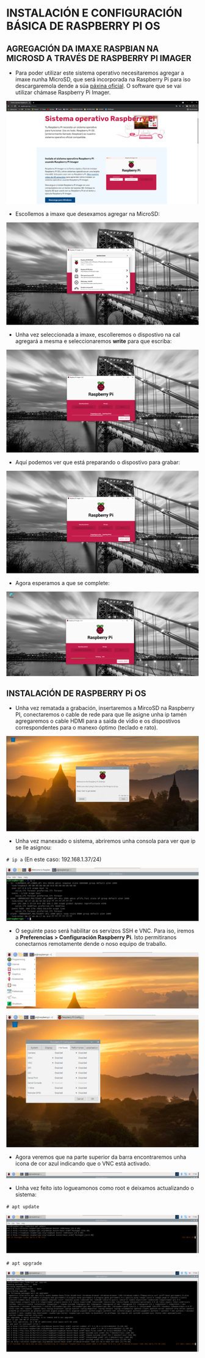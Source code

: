 #	INSTALACIÓN E CONFIGURACIÓN BÁSICA DE RASPBERRY PI OS


## AGREGACIÓN DA IMAXE RASPBIAN NA MICROSD A TRAVÉS DE RASPBERRY PI IMAGER

- Para poder utilizar este sistema operativo necesitaremos agregar a imaxe nunha MicroSD, que será incorporada na Raspberry Pi para iso descargaremola dende a súa [páxina oficial](https://www.raspberrypi.org/software/). O software que se vai utilizar chámase Raspberry Pi Imager.


![raspi_1](doc/img/imaxes-raspbian/rasp1.png)


- Escollemos a imaxe que desexamos agregar na MicroSD:


![raspi_1](doc/img/imaxes-raspbian/rasp2.png)


- Unha vez seleccionada a imaxe, escolleremos o dispostivo na cal agregará a mesma e seleccionaremos **write** para que escriba:


![raspi_1](doc/img/imaxes-raspbian/rasp3.png)


- Aquí podemos ver que está preparando o dispostivo para grabar:


![raspi_1](doc/img/imaxes-raspbian/rasp4.png)


- Agora esperamos a que se complete:


![raspi_1](doc/img/imaxes-raspbian/rasp5.png)



## INSTALACIÓN DE RASPBERRY Pi OS


- Unha vez rematada a grabación, insertaremos a MircoSD na Raspberry PI, conectaremos o cable de rede para que lle asigne unha ip tamén agregaremos o cable HDMI para a saída de vídio e os dispostivos correspondentes para o manexo óptimo (teclado e rato).


![raspi_1](doc/img/imaxes-raspbian/rasp6.png)


- Unha vez manexado o sistema, abriremos unha consola para ver que ip se lle asignou:

`# ip a` (En este caso: 192.168.1.37/24)

![raspi_1](doc/img/imaxes-raspbian/rasp7.png)


- O seguinte paso será habilitar os servizos SSH e VNC. Para iso, iremos a **Preferencias > Configuración Raspberry Pi**. Isto permitiranos conectarnos remotamente dende o noso equipo de traballo.


![raspi_1](doc/img/imaxes-raspbian/rasp8.png)


![raspi_1](doc/img/imaxes-raspbian/rasp9.png)


- Agora veremos que na parte superior da barra encontraremos unha icona de cor azul indicando que o VNC está activado.


![raspi_1](doc/img/imaxes-raspbian/rasp10.png)


- Unha vez feito isto logueamonos como root e deixamos actualizando o sistema:

`# apt update `

![raspi_1](doc/img/imaxes-raspbian/rasp11.png)

`# apt upgrade `

![raspi_1](doc/img/imaxes-raspbian/rasp12.png)





